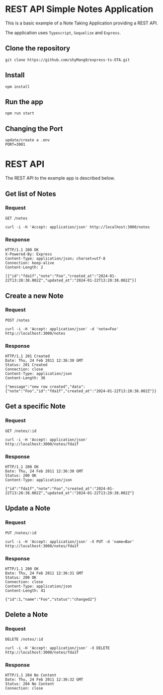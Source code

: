 # REST API Simple Notes Application

This is a basic example of a Note Taking Application providing a
REST API.

The application uses `Typescript`, `Sequelize` and `Express`.

## Clone the repository

    git clone https://github.com/shyMang0/express-ts-OTA.git

## Install

    npm install

## Run the app

    npm run start

## Changing the Port

    update/create a .env 
    PORT=3001

# REST API

The REST API to the example app is described below.

## Get list of Notes

### Request

`GET /notes`

    curl -i -H 'Accept: application/json' http://localhost:3000/notes

### Response

    HTTP/1.1 200 OK
    X-Powered-By: Express
    Content-Type: application/json; charset=utf-8
    Connection: keep-alive
    Content-Length: 2

    [{"id":"fda1f","note":"Foo","created_at":"2024-01-22T13:28:38.002Z","updated_at":"2024-01-22T13:28:38.002Z"}]

## Create a new Note

### Request

`POST /notes`

    curl -i -H 'Accept: application/json' -d 'note=Foo' http://localhost:3000/notes

### Response

    HTTP/1.1 201 Created
    Date: Thu, 24 Feb 2011 12:36:30 GMT
    Status: 201 Created
    Connection: close
    Content-Type: application/json
    Content-Length: 36

    {"message":"new row created","data":{"note":"Foo","id":"fda1f","created_at":"2024-01-22T13:28:38.002Z"}}

## Get a specific Note

### Request

`GET /notes/:id`

    curl -i -H 'Accept: application/json' http://localhost:3000/notes/fda1f

### Response

    HTTP/1.1 200 OK
    Date: Thu, 24 Feb 2011 12:36:30 GMT
    Status: 200 OK
    Content-Type: application/json

    {"id":"fda1f","note":"Foo","created_at":"2024-01-22T13:28:38.002Z","updated_at":"2024-01-22T13:28:38.002Z"}

## Update a Note

### Request

`PUT /notes/:id`

    curl -i -H 'Accept: application/json' -X PUT -d 'name=Bar' http://localhost:3000/notes/fda1f

### Response

    HTTP/1.1 200 OK
    Date: Thu, 24 Feb 2011 12:36:31 GMT
    Status: 200 OK
    Connection: close
    Content-Type: application/json
    Content-Length: 41

    {"id":1,"name":"Foo","status":"changed2"}

## Delete a Note

### Request

`DELETE /notes/:id`

    curl -i -H 'Accept: application/json' -X DELETE http://localhost:3000/notes/fda1f

### Response

    HTTP/1.1 204 No Content
    Date: Thu, 24 Feb 2011 12:36:32 GMT
    Status: 204 No Content
    Connection: close

